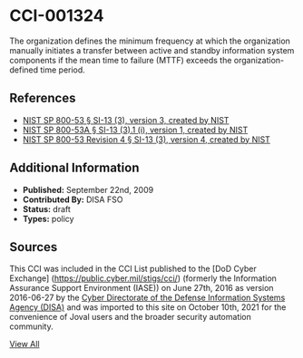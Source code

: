 # CCI-001324

The organization defines the minimum frequency at which the organization manually initiates a transfer between active and standby information system components if the mean time to failure (MTTF) exceeds the organization-defined time period.

## References ##

* [NIST SP 800-53 § SI-13 (3), version 3, created by NIST](http://csrc.nist.gov/publications/PubsSPs.html)
* [NIST SP 800-53A § SI-13 (3).1 (i), version 1, created by NIST](http://csrc.nist.gov/publications/PubsSPs.html)
* [NIST SP 800-53 Revision 4 § SI-13 (3), version 4, created by NIST](http://csrc.nist.gov/publications/PubsSPs.html)


## Additional Information ##

* **Published:** September 22nd, 2009
* **Contributed By:** DISA FSO
* **Status:** draft
* **Types:** policy

## Sources ##

This CCI was included in the CCI List published to the [DoD Cyber Exchange]
(https://public.cyber.mil/stigs/cci/) (formerly the Information Assurance Support Environment
(IASE)) on June 27th, 2016 as version 2016-06-27 by the [Cyber Directorate of the Defense 
Information Systems Agency (DISA)](https://public.cyber.mil/about-cyber/) and was imported to 
this site on October 10th, 2021 for the convenience of Joval users and the broader security automation community.

[View All](../README.md)
